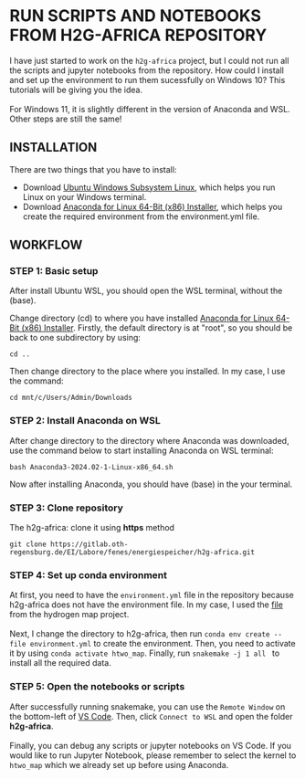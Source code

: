 # RUN SCRIPTS AND NOTEBOOKS FROM H2G-AFRICA REPOSITORY
I have just started to work on the `h2g-africa` project, but I could not run all the scripts and jupyter notebooks from the repository. How could I install and set up the environment to run them sucessfully on Windows 10? This tutorials will be giving you the idea. 
<br/><br/>
For Windows 11, it is slightly different in the version of Anaconda and WSL. Other steps are still the same! 

## INSTALLATION
There are two things that you have to install:
- Download [Ubuntu Windows Subsystem Linux](https://ubuntu.com/desktop/wsl), which helps you run Linux on your Windows terminal.
- Download [Anaconda for Linux 64-Bit (x86) Installer](https://www.anaconda.com/download/success), which helps you create the required environment from the environment.yml file.

## WORKFLOW

### STEP 1: Basic setup

After install Ubuntu WSL, you should open the WSL terminal, without the (base).

Change directory (cd) to where you have installed [Anaconda for Linux 64-Bit (x86) Installer](https://www.anaconda.com/download/success). Firstly, the default directory is at "root", so you should be back to one subdirectory by using:
```
cd ..
```
Then change directory to the place where you installed. In my case, I use the command:
```
cd mnt/c/Users/Admin/Downloads
```
### STEP 2: Install Anaconda on WSL
After change directory to the directory where Anaconda was downloaded, use the command below to start installing Anaconda on WSL terminal: 
```
bash Anaconda3-2024.02-1-Linux-x86_64.sh
```
Now after installing Anaconda, you should have (base) in the your terminal.

### STEP 3: Clone repository
The h2g-africa: clone it using **https** method
```
git clone https://gitlab.oth-regensburg.de/EI/Labore/fenes/energiespeicher/h2g-africa.git
```

### STEP 4: Set up conda environment
At first, you need to have the `environment.yml` file in the repository because h2g-africa does not have the environment file. In my case, I used the [file](https://gitlab.oth-regensburg.de/EI/Labore/fenes/energiespeicher/htwo-map/-/blob/develop/environment.yml) from the hydrogen map project. 
<br/><br/>
Next, I change the directory to h2g-africa, then run `conda env create --file environment.yml` to create the environment. Then, you need to activate it by using `conda activate htwo_map`. Finally, run `snakemake -j 1 all
` to install all the required data. 


### STEP 5: Open the notebooks or scripts
After successfully running snakemake, you can use the `Remote Window` on the bottom-left of [VS Code](https://code.visualstudio.com/Download). Then, click `Connect to WSL` and open the folder **h2g-africa**. 
<br/><br/>
Finally, you can debug any scripts or jupyter notebooks on VS Code. If you would like to run Jupyter Notebook, please remember to select the kernel to `htwo_map` which we already set up before using Anaconda. 
